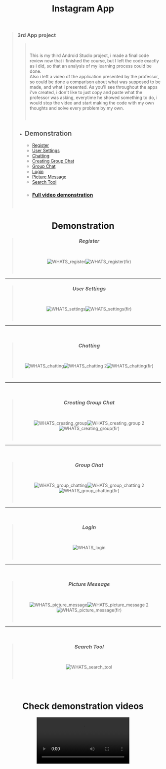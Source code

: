 # <div align="center"> Instagram App </div>
<br />
  
> ### 3rd App project
> 
>> <br />
>> 
>> This is my third Android Studio project, i made a final code review now that i finished the course, but I left the code exactly as i did, so that an analysis of my learning process could be done. <br> Also i left a video of the application presented by the professor, so could be done a comparison about what was supposed to be made, and what i presented. As you'll see throughout the apps i've created, i don't like to just copy and paste what the professor was asking, everytime he showed something to do, i would stop the video and start making the code with my own thoughts and solve every problem by my own. 
>> 
>> <br />
> 
> - ## Demonstration 
>   - [Register](https://github.com/shanxg/Clone_WhatsApp#-register-)
>   - [User Settings](https://github.com/shanxg/Clone_WhatsApp#-user-settings-)
>   - [Chatting](https://github.com/shanxg/Clone_WhatsApp#-chatting-)
>   - [Creating Group Chat](https://github.com/shanxg/Clone_WhatsApp#-creating-group-chat-)
>   - [Group Chat](https://github.com/shanxg/Clone_WhatsApp#-group-chat-)
>   - [Login](https://github.com/shanxg/Clone_WhatsApp#-login-)
>   - [Picture Message](https://github.com/shanxg/Clone_WhatsApp#-picture-message-)
>   - [Search Tool](https://github.com/shanxg/Clone_WhatsApp#-search-tool-)
>   - ### [Full video demonstration](https://github.com/shanxg/Clone_WhatsApp#check-demonstration-videos)
>   
>   <br>

 <div align="center"> 
  
  # Demonstration
  > ### <div align="center"> *Register* </div> 
  > <br> 
  >
  > ![WHATS_register](https://user-images.githubusercontent.com/63316622/136083927-dcbaa2e6-b5cc-46f1-a2d4-ada9b98f066d.gif)![WHATS_register(fir)](https://user-images.githubusercontent.com/63316622/136080066-1fe83993-2b74-44a9-891b-de83d7d19bec.gif)
  >
  > <br>
  
  ----------------------------------
  
  
  > ### <div align="center"> *User Settings* </div> 
  > <br> 
  >
  > ![WHATS_settings](https://user-images.githubusercontent.com/63316622/136084023-91951ffa-b662-4106-84cd-dfa18c8894e0.gif)![WHATS_settings(fir)](https://user-images.githubusercontent.com/63316622/136080123-0a5f3b3b-6473-4acc-bc73-023425d6a192.gif)
  >
  > <br>
  
  --------------------------------
  
  <br />
  
  > ### <div align="center"> *Chatting* </div> 
  > <br> 
  >
  > ![WHATS_chatting](https://user-images.githubusercontent.com/63316622/136084098-62733bbc-5cd7-49b3-9fc9-b799eadc2122.gif)![WHATS_chatting 2](https://user-images.githubusercontent.com/63316622/136084114-d556911d-77d3-4e76-832a-9db20eeb7a7b.gif)![WHATS_chatting(fir)](https://user-images.githubusercontent.com/63316622/136080176-550cf0ef-05d6-44bf-8b9e-f24c8c2ef0d3.gif)
  >
  > <br>
  ---------------------------------
  <br />
  
  > ### <div align="center"> *Creating Group Chat* </div> 
  > <br> 
  >
  > ![WHATS_creating_group](https://user-images.githubusercontent.com/63316622/136084185-0585a6bf-5e2b-49d9-8d07-f62ebbaaf2e3.gif)![WHATS_creating_group 2](https://user-images.githubusercontent.com/63316622/136084226-4014a83b-0bb4-47ff-8f65-a7266cd053c3.gif)![WHATS_creating_group(fir)](https://user-images.githubusercontent.com/63316622/136080420-5d4190d6-f7a7-46d5-99af-6be7981fde02.gif)
  >
  > <br>
  ---------------------------------
  <br />

  > ### <div align="center"> *Group Chat* </div> 
  > <br> 
  >
  > ![WHATS_group_chatting](https://user-images.githubusercontent.com/63316622/136084338-a90f6a46-ea09-4ac1-ae4d-ac4073d9359e.gif)![WHATS_group_chatting 2](https://user-images.githubusercontent.com/63316622/136084326-ea7014b5-6d11-4b16-94b3-c620e2d9a149.gif)![WHATS_group_chatting(fir)](https://user-images.githubusercontent.com/63316622/136080492-9eb23007-ff8e-4a7b-be48-b7b2effeb860.gif)
  >
  > <br>
  ---------------------------------
  <br />

  > ### <div align="center"> *Login* </div> 
  > <br> 
  >
  > ![WHATS_login](https://user-images.githubusercontent.com/63316622/136084460-e92140c7-e7c3-40de-a3ad-e8e2c8e7a171.gif)
  >
  >  <br>
  ---------------------------------
  <br />

  > ### <div align="center"> *Picture Message* </div> 
  > <br> 
  >
  > ![WHATS_picture_message](https://user-images.githubusercontent.com/63316622/136084521-a8eb308b-b72c-4895-9127-647dec977a28.gif)![WHATS_picture_message 2](https://user-images.githubusercontent.com/63316622/136084540-9d7f8a5b-c225-49ff-b9c0-fbb349ac051d.gif)![WHATS_picture_message(fir)](https://user-images.githubusercontent.com/63316622/136080602-843df08c-7ae0-4ea0-ba85-5d92eb3839ed.gif)
  >
  >  <br>
  ---------------------------------
  <br />

  > ### <div align="center"> *Search Tool* </div> 
  > <br> 
  >
  > ![WHATS_search_tool](https://user-images.githubusercontent.com/63316622/136084487-119290d3-7d63-47d7-a442-2d3167a8c9a4.gif)
  >
  >  <br>

</div>

<br />

<div  align="center">
  
# Check demonstration videos
  
  <video src="https://user-images.githubusercontent.com/63316622/136107328-29f9c3de-ed0b-4985-a1bf-fb02fb59908c.mp4">
  
  

</div>
